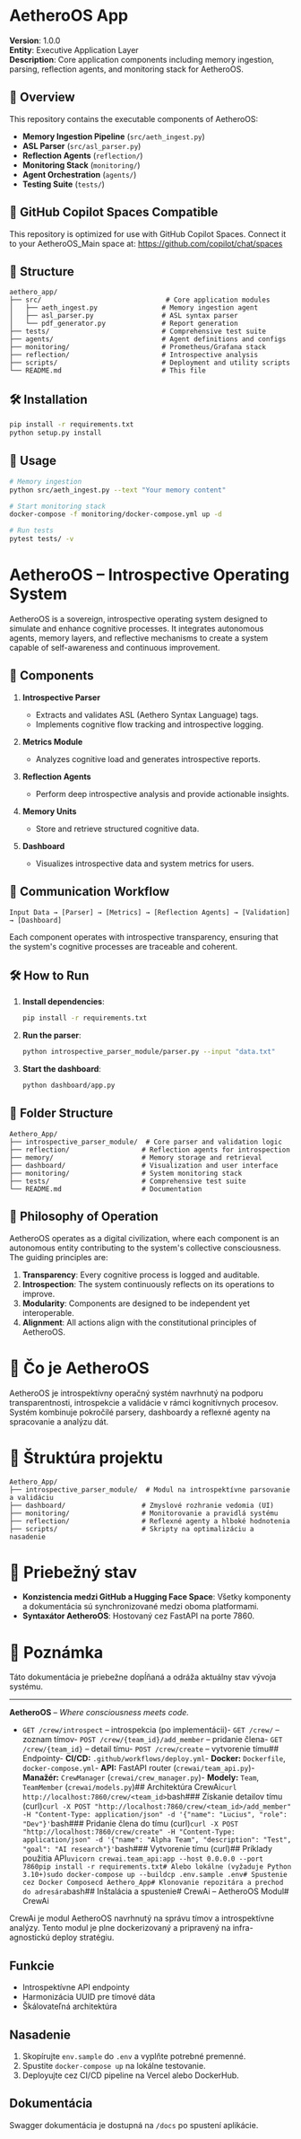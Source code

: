 # AetheroOS App

**Version**: 1.0.0  
**Entity**: Executive Application Layer  
**Description**: Core application components including memory ingestion, parsing, reflection agents, and monitoring stack for AetheroOS.

## 🚀 Overview

This repository contains the executable components of AetheroOS:

- **Memory Ingestion Pipeline** (`src/aeth_ingest.py`)
- **ASL Parser** (`src/asl_parser.py`)
- **Reflection Agents** (`reflection/`)
- **Monitoring Stack** (`monitoring/`)
- **Agent Orchestration** (`agents/`)
- **Testing Suite** (`tests/`)

## 🧠 GitHub Copilot Spaces Compatible

This repository is optimized for use with GitHub Copilot Spaces. Connect it to your AetheroOS_Main space at:
https://github.com/copilot/chat/spaces

## 📁 Structure

```
aethero_app/
├── src/                               # Core application modules
│   ├── aeth_ingest.py                # Memory ingestion agent
│   ├── asl_parser.py                 # ASL syntax parser
│   └── pdf_generator.py              # Report generation
├── tests/                            # Comprehensive test suite
├── agents/                           # Agent definitions and configs
├── monitoring/                       # Prometheus/Grafana stack
├── reflection/                       # Introspective analysis
├── scripts/                          # Deployment and utility scripts
└── README.md                         # This file
```

## 🛠️ Installation

```bash
pip install -r requirements.txt
python setup.py install
```

## 🎯 Usage

```bash
# Memory ingestion
python src/aeth_ingest.py --text "Your memory content"

# Start monitoring stack
docker-compose -f monitoring/docker-compose.yml up -d

# Run tests
pytest tests/ -v
```

# AetheroOS – Introspective Operating System

AetheroOS is a sovereign, introspective operating system designed to simulate and enhance cognitive processes. It integrates autonomous agents, memory layers, and reflective mechanisms to create a system capable of self-awareness and continuous improvement.

## 🧩 Components

1. **Introspective Parser**
   - Extracts and validates ASL (Aethero Syntax Language) tags.
   - Implements cognitive flow tracking and introspective logging.

2. **Metrics Module**
   - Analyzes cognitive load and generates introspective reports.

3. **Reflection Agents**
   - Perform deep introspective analysis and provide actionable insights.

4. **Memory Units**
   - Store and retrieve structured cognitive data.

5. **Dashboard**
   - Visualizes introspective data and system metrics for users.

## 🔄 Communication Workflow

```
Input Data → [Parser] → [Metrics] → [Reflection Agents] → [Validation] → [Dashboard]
```

Each component operates with introspective transparency, ensuring that the system's cognitive processes are traceable and coherent.

## 🛠️ How to Run

1. **Install dependencies**:
   ```bash
   pip install -r requirements.txt
   ```

2. **Run the parser**:
   ```bash
   python introspective_parser_module/parser.py --input "data.txt"
   ```

3. **Start the dashboard**:
   ```bash
   python dashboard/app.py
   ```

## 📂 Folder Structure

```
Aethero_App/
├── introspective_parser_module/  # Core parser and validation logic
├── reflection/                  # Reflection agents for introspection
├── memory/                      # Memory storage and retrieval
├── dashboard/                   # Visualization and user interface
├── monitoring/                  # System monitoring stack
├── tests/                       # Comprehensive test suite
└── README.md                    # Documentation
```

## 🌌 Philosophy of Operation

AetheroOS operates as a digital civilization, where each component is an autonomous entity contributing to the system's collective consciousness. The guiding principles are:

1. **Transparency**: Every cognitive process is logged and auditable.
2. **Introspection**: The system continuously reflects on its operations to improve.
3. **Modularity**: Components are designed to be independent yet interoperable.
4. **Alignment**: All actions align with the constitutional principles of AetheroOS.

# 🧠 Čo je AetheroOS
AetheroOS je introspektívny operačný systém navrhnutý na podporu transparentnosti, introspekcie a validácie v rámci kognitívnych procesov. Systém kombinuje pokročilé parsery, dashboardy a reflexné agenty na spracovanie a analýzu dát.

# 📁 Štruktúra projektu
```
Aethero_App/
├── introspective_parser_module/  # Modul na introspektívne parsovanie a validáciu
├── dashboard/                   # Zmyslové rozhranie vedomia (UI)
├── monitoring/                  # Monitorovanie a pravidlá systému
├── reflection/                  # Reflexné agenty a hlboké hodnotenia
├── scripts/                     # Skripty na optimalizáciu a nasadenie
```

# 🔄 Priebežný stav
- **Konzistencia medzi GitHub a Hugging Face Space**: Všetky komponenty a dokumentácia sú synchronizované medzi oboma platformami.
- **Syntaxátor AetheroOS**: Hostovaný cez FastAPI na porte 7860.

# 🚧 Poznámka
Táto dokumentácia je priebežne dopĺňaná a odráža aktuálny stav vývoja systému.

---

**AetheroOS** – *Where consciousness meets code.*

- `GET /crew/introspect` – introspekcia (po implementácii)- `GET /crew/` – zoznam tímov- `POST /crew/{team_id}/add_member` – pridanie člena- `GET /crew/{team_id}` – detail tímu- `POST /crew/create` – vytvorenie tímu## Endpointy- **CI/CD:** `.github/workflows/deploy.yml`- **Docker:** `Dockerfile`, `docker-compose.yml`- **API:** FastAPI router (`crewai/team_api.py`)- **Manažér:** `CrewManager` (`crewai/crew_manager.py`)- **Modely:** `Team`, `TeamMember` (`crewai/models.py`)## Architektúra CrewAi```curl http://localhost:7860/crew/<team_id>```bash### Získanie detailov tímu (curl)```curl -X POST "http://localhost:7860/crew/<team_id>/add_member" -H "Content-Type: application/json" -d '{"name": "Lucius", "role": "Dev"}'```bash### Pridanie člena do tímu (curl)```curl -X POST "http://localhost:7860/crew/create" -H "Content-Type: application/json" -d '{"name": "Alpha Team", "description": "Test", "goal": "AI research"}'```bash### Vytvorenie tímu (curl)## Príklady použitia API```uvicorn crewai.team_api:app --host 0.0.0.0 --port 7860pip install -r requirements.txt# Alebo lokálne (vyžaduje Python 3.10+)sudo docker-compose up --buildcp .env.sample .env# Spustenie cez Docker Composecd Aethero_App# Klonovanie repozitára a prechod do adresára```bash## Inštalácia a spustenie# CrewAi – AetheroOS Modul# CrewAi

CrewAi je modul AetheroOS navrhnutý na správu tímov a introspektívne analýzy. Tento modul je plne dockerizovaný a pripravený na infra-agnostickú deploy stratégiu.

## Funkcie
- Introspektívne API endpointy
- Harmonizácia UUID pre tímové dáta
- Škálovateľná architektúra

## Nasadenie
1. Skopírujte `env.sample` do `.env` a vyplňte potrebné premenné.
2. Spustite `docker-compose up` na lokálne testovanie.
3. Deployujte cez CI/CD pipeline na Vercel alebo DockerHub.

## Dokumentácia
Swagger dokumentácia je dostupná na `/docs` po spustení aplikácie.
